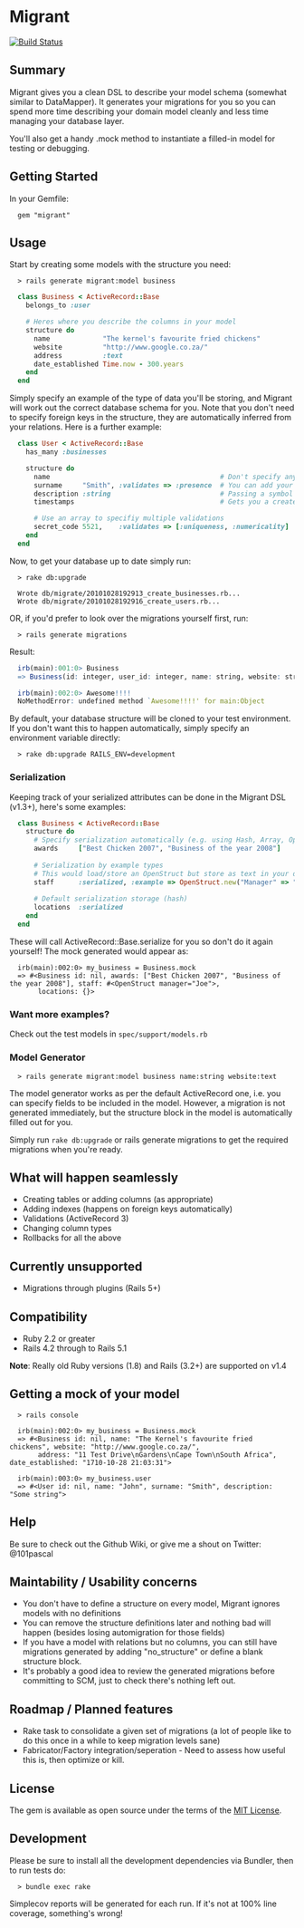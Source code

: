 # Migrant
[![Build Status](https://api.travis-ci.org/pascalh1011/migrant.png)](https://travis-ci.org/pascalh1011/migrant)

## Summary

Migrant gives you a clean DSL to describe your model schema (somewhat similar to DataMapper).
It generates your migrations for you so you can spend more time describing your domain
model cleanly and less time managing your database layer.

You'll also get a handy .mock method to instantiate a filled-in model for testing or debugging.

## Getting Started

In your Gemfile:

```
  gem "migrant"
```
  
## Usage

Start by creating some models with the structure you need:

```
  > rails generate migrant:model business
```

```ruby
  class Business < ActiveRecord::Base
    belongs_to :user

    # Heres where you describe the columns in your model
    structure do
      name             "The kernel's favourite fried chickens"
      website          "http://www.google.co.za/"
      address          :text
      date_established Time.now - 300.years
    end
  end
```
Simply specify an example of the type of data you'll be storing, and Migrant will work out the 
correct database schema for you. Note that you don't need to specify foreign keys in the structure, 
they are automatically inferred from your relations. Here is a further example:

```ruby
  class User < ActiveRecord::Base
    has_many :businesses

    structure do
      name                                          # Don't specify any structure to get good 'ol varchar(255)
      surname     "Smith", :validates => :presence  # You can add your validations in here too to keep DRY
      description :string                           # Passing a symbol works like it does in add_column
      timestamps                                    # Gets you a created_at, and updated_at

      # Use an array to specifiy multiple validations
      secret_code 5521,    :validates => [:uniqueness, :numericality]
    end
  end
```

Now, to get your database up to date simply run:

```
  > rake db:upgrade

  Wrote db/migrate/20101028192913_create_businesses.rb...
  Wrote db/migrate/20101028192916_create_users.rb...
```

OR, if you'd prefer to look over the migrations yourself first, run:

```
  > rails generate migrations
```

Result:

```r
  irb(main):001:0> Business
  => Business(id: integer, user_id: integer, name: string, website: string, address: text, date_established: datetime)

  irb(main):002:0> Awesome!!!!
  NoMethodError: undefined method `Awesome!!!!' for main:Object
```

By default, your database structure will be cloned to your test environment. If you don't want this to happen
automatically, simply specify an environment variable directly:

```
  > rake db:upgrade RAILS_ENV=development
```

### Serialization

Keeping track of your serialized attributes can be done in the Migrant DSL (v1.3+), here's some examples:

```ruby
  class Business < ActiveRecord::Base
    structure do
      # Specify serialization automatically (e.g. using Hash, Array, OpenStruct)
      awards     ["Best Chicken 2007", "Business of the year 2008"]
    
      # Serialization by example types
      # This would load/store an OpenStruct but store as text in your database
      staff      :serialized, :example => OpenStruct.new("Manager" => "Joe")
 
      # Default serialization storage (hash)
      locations  :serialized
    end
  end
```

These will call ActiveRecord::Base.serialize for you so don't do it again yourself! The mock generated would appear as:

```
  irb(main):002:0> my_business = Business.mock
  => #<Business id: nil, awards: ["Best Chicken 2007", "Business of the year 2008"], staff: #<OpenStruct manager="Joe">, 
       locations: {}>
```
  
### Want more examples?

Check out the test models in `spec/support/models.rb`

### Model Generator

```
  > rails generate migrant:model business name:string website:text
```

The model generator works as per the default ActiveRecord one, i.e. you can specify
fields to be included in the model. However, a migration is not generated immediately,
but the structure block in the model is automatically filled out for you.

Simply run `rake db:upgrade` or rails generate migrations to get the required migrations when you're ready.

## What will happen seamlessly

* Creating tables or adding columns (as appropriate)
* Adding indexes (happens on foreign keys automatically)
* Validations (ActiveRecord 3)
* Changing column types
* Rollbacks for all the above

## Currently unsupported

* Migrations through plugins (Rails 5+)

## Compatibility

* Ruby 2.2 or greater
* Rails 4.2 through to Rails 5.1

**Note**: Really old Ruby versions (1.8) and Rails (3.2+) are supported on v1.4

## Getting a mock of your model

```
  > rails console

  irb(main):002:0> my_business = Business.mock
  => #<Business id: nil, name: "The Kernel's favourite fried chickens", website: "http://www.google.co.za/",
       address: "11 Test Drive\nGardens\nCape Town\nSouth Africa", date_established: "1710-10-28 21:03:31">

  irb(main):003:0> my_business.user
  => #<User id: nil, name: "John", surname: "Smith", description: "Some string">
```

## Help

Be sure to check out the Github Wiki, or give me a shout on Twitter: @101pascal

## Maintability / Usability concerns
* You don't have to define a structure on every model, Migrant ignores models with no definitions
* You can remove the structure definitions later and nothing bad will happen (besides losing automigration for those fields)
* If you have a model with relations but no columns, you can still have migrations generated by adding "no_structure" or define a blank structure block.
* It's probably a good idea to review the generated migrations before committing to SCM, just to check there's nothing left out.

## Roadmap / Planned features
* Rake task to consolidate a given set of migrations (a lot of people like to do this once in a while to keep migration levels sane)
* Fabricator/Factory integration/seperation - Need to assess how useful this is, then optimize or kill.

## License

The gem is available as open source under the terms of the [MIT License](http://opensource.org/licenses/MIT).

## Development

Please be sure to install all the development dependencies via Bundler, then to run tests do:

```
  > bundle exec rake 
```

Simplecov reports will be generated for each run. If it's not at 100% line coverage, something's wrong!

